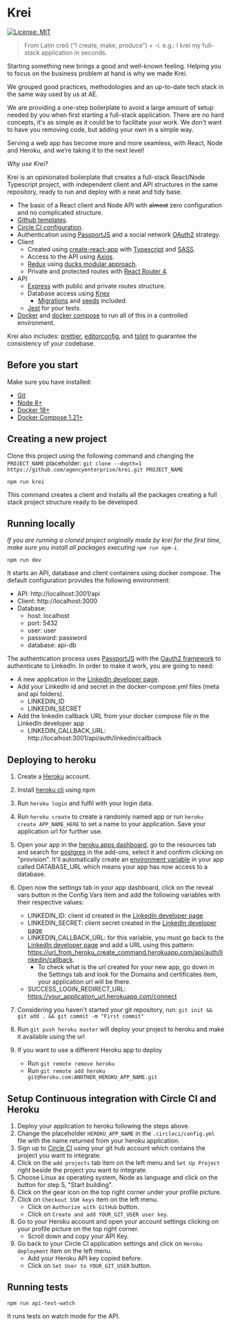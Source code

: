 # Krei
[![License: MIT](https://img.shields.io/badge/License-MIT-yellow.svg)](https://opensource.org/licenses/MIT)

> From Latin creō (“I create, make, produce”) +‎ -i. e.g.: I krei my full-stack application in seconds.

Starting something new brings a good and well-known feeling. Helping you to focus on the business problem at hand is why we made Krei.

We grouped good practices, methodologies and an up-to-date tech stack in the same way used by us at AE.

We are providing a one-step boilerplate to avoid a large amount of setup needed by you when first starting a full-stack application. There are no hard concepts, it's as simple as it could be to facilitate your work. We don't want to have you removing code, but adding your own in a simple way.

Serving a web app has become more and more seamless, with React, Node and Heroku, and we’re taking it to the next level!

*Why use Krei?*

Krei is an opinionated boilerplate that creates a full-stack React/Node Typescript project,  with independent client and API structures in the same repository, ready to run and deploy with a neat and tidy base.

* The basic of a React client and Node API with ~~almost~~ zero configuration and no complicated structure.
* [Github templates](https://blog.github.com/2016-02-17-issue-and-pull-request-templates/).
* [Circle CI configuration](https://circleci.com/docs/2.0/configuration-reference/#section=configuration).
* Authentication using [PassportJS](http://www.passportjs.org/) and a social network [OAuth2](https://oauth.net/2/) strategy.
* Client
  * Created using [create-react-app](https://github.com/facebook/create-react-app) with [Typescript](https://www.typescriptlang.org/docs/home.html) and [SASS](https://sass-lang.com/).
  * Access to the API using [Axios](https://github.com/axios/axios).
  * [Redux](https://github.com/reduxjs/redux) using [ducks modular approach](https://github.com/erikras/ducks-modular-redux).
  * Private and protected routes with [React Router 4](https://reacttraining.com/react-router/core/guides/philosophy).
* API
  * [Express](https://expressjs.com/) with public and private routes structure.
  * Database access using [Knex](https://knexjs.org/)
      * [Migrations](https://knexjs.org/#Migrations-CLI) and [seeds](https://knexjs.org/#Seeds-CLI) included.
  * [Jest](https://jestjs.io/) for your tests.
* [Docker](https://docs.docker.com) and [docker compose](https://docs.docker.com/compose/) to run all of this in a controlled environment.

Krei also includes: [prettier](https://github.com/prettier/prettier), [editorconfig](https://editorconfig.org/), and [tslint](https://palantir.github.io/tslint/) to guarantee the consistency of your codebase.

## Before you start

Make sure you have installed:

- [Git](https://git-scm.com/book/en/v2/Getting-Started-Installing-Git)
- [Node 8+](https://nodejs.org/en/)
- [Docker 18+](https://docs.docker.com/install/)
- [Docker Compose 1.21+](https://docs.docker.com/compose/install/)

## Creating a new project

Clone this project using the following command and changing the `PROJECT_NAME` placeholder: `git clone --depth=1 https://github.com/agencyenterprise/krei.git PROJECT_NAME`

```shell
npm run krei
```

This command creates a client and installs all the packages creating a full stack project structure ready to be developed.

## Running locally

*If you are running a cloned project originally made by krei for the first time, make sure you install all packages executing `npm run npm-i`.*

```shell
npm run dev
```

It starts an API, database and client containers using docker compose. The default configuration provides the following environment:

- API: http://localhost:3001/api
- Client: http://localhost:3000
- Database:
  - host: localhost
  - port: 5432
  - user: user
  - password: password
  - database: api-db

The authentication process uses [PassportJS](http://www.passportjs.org/) with the [Oauth2 framework](https://oauth.net/2/) to authenticate to LinkedIn. In order to make it work, you are going to need:

- A new application in the [LinkedIn developer page](https://www.linkedin.com/developer/apps).
- Add your LinkedIn id and secret in the docker-compose.yml files (meta and api folders).
  - LINKEDIN_ID
  - LINKEDIN_SECRET
- Add the linkedin callback URL from your docker compose file in the LinkedIn developer app
  - LINKEDIN_CALLBACK_URL: http://localhost:3001/api/auth/linkedin/callback

## Deploying to heroku

1. Create a [Heroku](https://www.heroku.com/) account.
2. Install [heroku cli](https://www.npmjs.com/package/heroku) using npm
3. Run `heroku login` and fulfil with your login data.
4. Run `heroku create` to create a randomly named app or run `heroku create APP_NAME_HERE` to set a name to your application. Save your application url for further use.
5. Open your app in the [heroku apps dashboard](https://dashboard.heroku.com/apps), go to the resources tab and search for [postgres](https://elements.heroku.com/addons/heroku-postgresql) in the add-ons, select it and confirm clicking on "provision". It'll automatically create an [environment variable](https://devcenter.heroku.com/articles/config-vars) in your app called DATABASE_URL which means your app has now access to a database.
6. Open now the settings tab in your app dashboard, click on the reveal vars button in the Config Vars item and add the following variables with their respective values:

   - LINKEDIN_ID: client id created in the [LinkedIn developer page](https://www.linkedin.com/developer/apps)
   - LINKEDIN_SECRET: client secret created in the [LinkedIn developer page](https://www.linkedin.com/developer/apps)
   - LINKEDIN_CALLBACK_URL: for this variable, you must go back to the [LinkedIn developer page](https://www.linkedin.com/developer/apps) and add a URL using this pattern: https://url_from_heroku_create_command.herokuapp.com/api/auth/linkedin/callback.
     - To check what is the url created for your new app, go down in the Settings tab and look for the Domains and certificates item, your application url will be there.
   - SUCCESS_LOGIN_REDIRECT_URL: https://your_application_url.herokuapp.com/connect

7. Considering you haven't started your git repository, run: `git init && git add . && git commit -m "First commit"`
8. Run `git push heroku master` will deploy your project to heroku and make it available using the url
9. If you want to use a different Heroku app to deploy
   - Run `git remote remove heroku`
   - Run `git remote add heroku git@heroku.com:ANOTHER_HEROKU_APP_NAME.git`

## Setup Continuous integration with Circle CI and Heroku

1. Deploy your application to heroku following the steps above.
2. Change the placeholder `HEROKU_APP_NAME` in the `.circleci/config.yml` file with the name returned from your heroku application.
3. Sign up to [Circle CI](https://circleci.com/) using your git hub account which contains the project you want to integrate.
4. Click on the `add projects` tab item on the left menu and `Set Up Project` right beside the project you want to integrate.
5. Choose Linux as operating system, Node as language and click on the button for step 5, "Start building".
6. Click on the gear icon on the top right corner under your profile picture.
7. Click on `Checkout SSH keys` item on the left menu.
    * Click on `Authorize with GitHub` button.
    * Click on `Create and add YOUR_GIT_USER user key`.
8.  Go to your Heroku account and open your account settings clicking on your profile picture on the top right corner.
    * Scroll down and copy your API Key.
9.  Go back to your Circle CI application settings and click on `Heroku deployment` item on the left menu.
    * Add your Heroku API key copied before.
    * Click on `Set User to YOUR_GIT_USER` button.

## Running tests

```shell
npm run api-test-watch
```

It runs tests on watch mode for the API.
